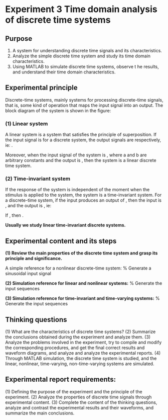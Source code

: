 # Experiment 3 Time domain analysis of discrete time systems

## Purpose

1. A system for understanding discrete time signals and its characteristics.
2. Analyze the simple discrete time system and study its time domain characteristics.
3. Using MATLAB to simulate discrete time systems, observe t he results, and understand their time domain characteristics.

## Experimental principle

Discrete-time systems, mainly systems for processing discrete-time signals, that is, some kind of operation that maps the input signal into an output. The block diagram of the system is shown in the figure:

### (1) Linear system

A linear system is a system that satisfies the principle of superposition. If the input signal is for a discrete system, the output signals are respectively, ie: .

Moreover, when the input signal of the system is , where a and b are arbitrary constants and the output is , then the system is a linear discrete time system.

### (2) Time-invariant system

If the response of the system is independent of the moment when the stimulus is applied to the system, the system is a time-invariant system. For a discrete-time system, if the input produces an output of , then the input is , and the output is , ie:

If , then .



**Usually we study linear time-invariant discrete systems.**

## Experimental content and its steps

**(1) Review the main properties of the discrete time system and grasp its principle and significance.**

A simple reference for a nonlinear discrete-time system:
% Generate a sinusoidal input signal

**(2) Simulation reference for linear and nonlinear systems:**
% Generate the input sequences

**(3) Simulation reference for time-invariant and time-varying systems:**
% Generate the input sequences

## Thinking questions

(1) What are the characteristics of discrete time systems?
(2) Summarize the conclusions obtained during the experiment and analyze them.
(3) Analyze the problems involved in the experiment, try to compile and modify the corresponding procedures, and get the final correct results and waveform diagrams, and analyze and analyze the experimental reports.
(4) Through MATLAB simulation, the discrete time system is studied, and the linear, nonlinear, time-varying, non-time-varying systems are simulated.

## Experimental report requirements:

(1) Defining the purpose of the experiment and the principle of the experiment.
(2) Analyze the properties of discrete time signals through experimental content.
(3) Complete the content of the thinking questions, analyze and contrast the experimental results and their waveforms, and summarize the main conclusions.